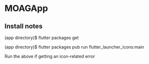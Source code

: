 # MOAGApp

## Install notes

(app directory)$ flutter packages get

(app directory)$ flutter packages pub run flutter_launcher_icons:main

Run the above if getting an icon-related error

